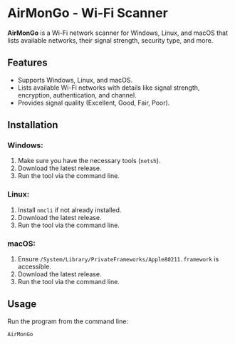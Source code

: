 # AirMonGo - Wi-Fi Scanner

**AirMonGo** is a Wi-Fi network scanner for Windows, Linux, and macOS that lists available networks, their signal strength, security type, and more.

## Features
- Supports Windows, Linux, and macOS.
- Lists available Wi-Fi networks with details like signal strength, encryption, authentication, and channel.
- Provides signal quality (Excellent, Good, Fair, Poor).

## Installation

### Windows:
1. Make sure you have the necessary tools (`netsh`).
2. Download the latest release.
3. Run the tool via the command line.

### Linux:
1. Install `nmcli` if not already installed.
2. Download the latest release.
3. Run the tool via the command line.

### macOS:
1. Ensure `/System/Library/PrivateFrameworks/Apple80211.framework` is accessible.
2. Download the latest release.
3. Run the tool via the command line.

## Usage

Run the program from the command line:

```bash
AirMonGo
